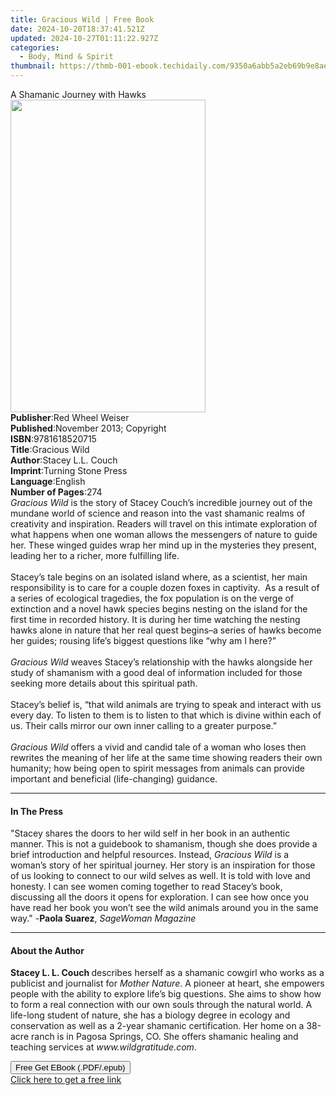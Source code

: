 ```yaml
---
title: Gracious Wild | Free Book
date: 2024-10-20T18:37:41.521Z
updated: 2024-10-27T01:11:22.927Z
categories:
  - Body, Mind & Spirit
thumbnail: https://thmb-001-ebook.techidaily.com/9350a6abb5a2eb69b9e8ae05c5275c06616b9f28fa54611fc2c4d808f52e421d.jpg
---
```

<main id="book-container">
  <div class="flex flex-col">
    <div class="book-brief flex-1 py-6 px-4 sm:p-6 md:py-10 md:px-8">
      <!-- brief-->
      <div class="book-brief-main">A Shamanic Journey with Hawks</div>
    </div>
    <div
      class="book-meta-info flex-1 grid gap-4 col-start-1 col-end-3 row-start-1 sm:mb-6 sm:grid-cols-4 lg:gap-6 lg:col-start-2 lg:row-end-6 lg:row-span-6 lg:mb-0"
    >
      <div
        class="book-meta-info-left place-content-center mt-4 p-4 text-sm leading-6 col-start-2 col-span-2 dark:text-slate-400"
      >
        <img
          class="w-full h-500 object-cover rounded-lg sm:h-255 sm:col-span-2 lg:col-span-full"
          src="https://img-001-ebook.techidaily.com/0c19d47702324dd2e6b58ac53f4906730bf2479d2e48d4e085142280fdae91ee.jpg"
          alt=""
          width="312"
          height="500"
        />
      </div>
      <div
        class="book-meta-info-right mt-2 col-start-1 row-start-2 col-span-3 self-center"
      >
        <!-- meta data  -->
        <div class="flex flex-col px-4 md:px-8">
          <div class="flex-1">
            <strong>Publisher</strong>:<span class="px-2"
              >Red Wheel Weiser</span
            >
          </div>
          <div class="flex-1">
            <strong>Published</strong>:<span class="px-2"
              >November 2013; Copyright</span
            >
          </div>
          <div class="flex-1">
            <strong>ISBN</strong>:<span class="px-2">9781618520715</span>
          </div>
          <div class="flex-1">
            <strong>Title</strong>:<span class="px-2">Gracious Wild</span>
          </div>
          <div class="flex-1">
            <strong>Author</strong>:<span class="px-2">Stacey L.L. Couch</span>
          </div>
          <div class="flex-1">
            <strong>Imprint</strong>:<span class="px-2"
              >Turning Stone Press</span
            >
          </div>
          <div class="flex-1">
            <strong>Language</strong>:<span class="px-2">English</span>
          </div>
          <div class="flex-1">
            <strong>Number of Pages</strong>:<span class="px-2">274</span>
          </div>
        </div>
      </div>
    </div>
    <div class="book-description flex-1 py-6 px-4 sm:p-6 md:py-10 md:px-8">
      <div class="book-description-main">
        <div accordion-content="" id="description">
          <i>Gracious Wild&nbsp;</i>is the story of Stacey Couch’s incredible
          journey out of the mundane world of science and reason into the vast
          shamanic realms of creativity and inspiration. Readers will travel on
          this intimate exploration of what happens when one woman allows the
          messengers of nature to guide her. These winged guides wrap her mind
          up in the mysteries they present, leading her to a richer, more
          fulfilling life.<br /><br />Stacey’s tale begins on an isolated island
          where, as a scientist, her main responsibility is to care for a couple
          dozen foxes in captivity. &nbsp;As a result of a series of ecological
          tragedies, the fox population is on the verge of extinction and a
          novel hawk species begins nesting on the island for the first time in
          recorded history. It is during her time watching the nesting hawks
          alone in nature that her real quest begins–a series of hawks become
          her guides; rousing life’s biggest questions like “why am I here?”
          &nbsp;<br /><br /><i>Gracious Wild</i>&nbsp;weaves Stacey’s
          relationship with the hawks alongside her study of shamanism with a
          good deal of information included for those seeking more details about
          this spiritual path. &nbsp;<br /><br />Stacey’s belief is, “that wild
          animals are trying to speak and interact with us every day. To listen
          to them is to listen to that which is divine within each of us. Their
          calls mirror our own inner calling to a greater purpose.”&nbsp;<br /><br /><i
            >Gracious Wild</i
          >&nbsp;offers a vivid and candid tale of a woman who loses then
          rewrites the meaning of her life at the same time showing readers
          their own humanity; how being open to spirit messages from animals can
          provide important and beneficial (life-changing) guidance.
        </div>
        <div class="accordion-fader"></div>
      </div>
    </div>
    <div class="book-excerpts flex-1 py-6 px-4 sm:p-6 md:py-10 md:px-8">
      <!-- excerpts-->
      <div class="book-excerpts-main">
        <hr />
        <h4 class="placeholder placeholder-heading">
          <span>In The Press</span>
        </h4>
        <p>
          "Stacey shares the doors to her wild self in her book in an authentic
          manner. This is not a guidebook to shamanism, though she does provide
          a brief introduction and helpful resources. Instead,
          <i>Gracious Wild </i>is a woman’s story of her spiritual journey. Her
          story is an inspiration for those of us looking to connect to our wild
          selves as well. It is told with love and honesty. I can see women
          coming together to read Stacey’s book, discussing all the doors it
          opens for exploration. I can see how once you have read her book you
          won’t see the wild animals around you in the same way." -<b
            >Paola Suarez</b
          >, <i>SageWoman Magazine</i>
        </p>
      </div>
    </div>
    <div class="book-about-author flex-1 py-6 px-4 sm:p-6 md:py-10 md:px-8">
      <!-- about author-->
      <div class="book-main-author-main">
        <hr />
        <h4 class="placeholder placeholder-heading">
          <span>About the Author</span>
        </h4>
        <p>
          <b>Stacey L. L. Couch </b>describes herself as a shamanic cowgirl who
          works as a publicist and journalist for <i>Mother Nature</i>. A
          pioneer at heart, she empowers people with the ability to explore
          life’s big questions. She aims to show how to form a real connection
          with our own souls through the natural world. A life-long student of
          nature, she has a biology degree in ecology and conservation as well
          as a 2-year shamanic certification. Her home on a 38-acre ranch is in
          Pagosa Springs, CO. She offers shamanic healing and teaching services
          at <i>www.wildgratitude.com</i>.
        </p>
      </div>
    </div>
    <div class="book-free-get flex-1 py-6 px-4 sm:p-6 md:py-10 md:px-8">
      <button
        id="btn-free-get"
        class="bg-blue-500 hover:bg-blue-700 text-white font-bold py-2 px-4 rounded"
      >
        Free Get EBook (.PDF/.epub)
      </button>
      <div id="countdown-display" class="px-2 text-lg mt-2"></div>
      <a
        id="free-link"
        class="hidden bg-blue-500 hover:bg-blue-700 text-white font-bold py-2 px-4 rounded"
        href="https://www.ebooks.com/en-us/book/1501722/gracious-wild/stacey-l-l-couch/"
        target="_blank"
        >Click here to get a free link</a
      >
    </div>
    <script>
      let countdownTime = 0;
      let countdownInterval = null;
      document
        .getElementById('btn-free-get')
        .addEventListener('click', startCountdown);
      function startCountdown() {
        countdownTime = new Date().getTime() + 60000 * 3;
        countdownInterval = setInterval(updateCountdown, 1000);
        document.getElementById('btn-free-get').disabled = true;
        document
          .getElementById('btn-free-get')
          .classList.add('bg-gray-500', 'cursor-not-allowed');
      }
      function updateCountdown() {
        let currentTime = new Date().getTime();
        let timeLeft = countdownTime - currentTime;
        let secondsLeft = Math.floor(timeLeft / 1000);
        document.getElementById('countdown-display').innerHTML =
          `Remaining time: ${secondsLeft} seconds.`;
        if (secondsLeft <= 0) {
          clearInterval(countdownInterval);
          document.getElementById('btn-free-get').classList.add('hidden');
          document.getElementById('free-link').classList.remove('hidden');
          document.getElementById('countdown-display').innerHTML = '';
        }
      }
    </script>
  </div>
</main>

<ins class="adsbygoogle"
      style="display:block"
      data-ad-client="ca-pub-7571918770474297"
      data-ad-slot="8358498916"
      data-ad-format="auto"
      data-full-width-responsive="true"></ins>
    